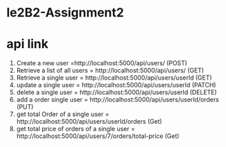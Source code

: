 # le2B2-Assignment2

# api link

1. Create a new user =http://localhost:5000/api/users/ (POST)
2. Retrieve a list of all users = http://localhost:5000/api/users/ (GET)
3. Retrieve a single user = http://localhost:5000/api/users/userId (GET)
4. update a single user = http://localhost:5000/api/users/userId (PATCH)
5. delete a single user = http://localhost:5000/api/users/userId (DELETE)
6. add a order single user = http://localhost:5000/api/users/userId/orders (PUT)
7. get total Order of a single user = http://localhost:5000/api/users/userId/orders (Get)
8. get total price of orders of a single user = http://localhost:5000/api/users/7/orders/total-price (Get)
